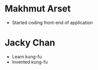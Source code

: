 # Makhmut Arset
* Started coding front-end of application
# Jacky Chan
* Learn kung-fu
* Invented kung-fu
